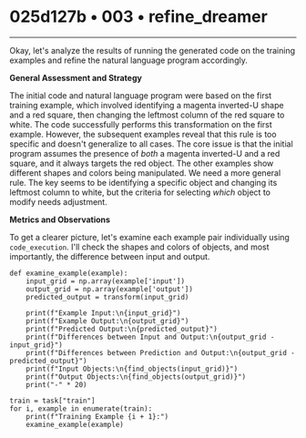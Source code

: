 # 025d127b • 003 • refine_dreamer

---
Okay, let's analyze the results of running the generated code on the training examples and refine the natural language program accordingly.

**General Assessment and Strategy**

The initial code and natural language program were based on the first training example, which involved identifying a magenta inverted-U shape and a red square, then changing the leftmost column of the red square to white. The code successfully performs this transformation on the first example. However, the subsequent examples reveal that this rule is too specific and doesn't generalize to all cases. The core issue is that the initial program assumes the presence of *both* a magenta inverted-U and a red square, and it always targets the red object. The other examples show different shapes and colors being manipulated. We need a more general rule. The key seems to be identifying a specific object and changing its leftmost column to white, but the criteria for selecting *which* object to modify needs adjustment.

**Metrics and Observations**

To get a clearer picture, let's examine each example pair individually using `code_execution`. I'll check the shapes and colors of objects, and most importantly, the difference between input and output.

```tool_code
def examine_example(example):
    input_grid = np.array(example['input'])
    output_grid = np.array(example['output'])
    predicted_output = transform(input_grid)

    print(f"Example Input:\n{input_grid}")
    print(f"Example Output:\n{output_grid}")
    print(f"Predicted Output:\n{predicted_output}")    
    print(f"Differences between Input and Output:\n{output_grid - input_grid}")
    print(f"Differences between Prediction and Output:\n{output_grid - predicted_output}")
    print(f"Input Objects:\n{find_objects(input_grid)}")
    print(f"Output Objects:\n{find_objects(output_grid)}")
    print("-" * 20)

train = task["train"]
for i, example in enumerate(train):
    print(f"Training Example {i + 1}:")
    examine_example(example)

```
